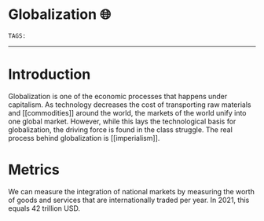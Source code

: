 # Globalization 🌐
`TAGS:` 

---
# Introduction
Globalization is one of the economic processes that happens under capitalism. As technology decreases the cost of transporting raw materials and [[commodities]] around the world, the markets of the world unify into one global market. However, while this lays the technological basis for globalization, the driving force is found in the class struggle. The real process behind globalization is [[imperialism]]. 

# Metrics
We can measure the integration of national markets by measuring the worth of goods and services that are internationally traded per year. In 2021, this equals 42 trillion USD. 
